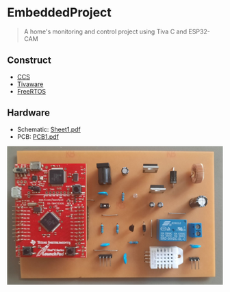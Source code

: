 # EmbeddedProject
> A  home's monitoring and control project using Tiva C and ESP32-CAM
## Construct
- [CCS](https://www.ti.com/tool/download/CCSTUDIO/12.2.0)
- [Tivaware](https://www.ti.com/tool/SW-TM4C)
- [FreeRTOS](https://www.freertos.org/index.html)
## Hardware
- Schematic: [Sheet1.pdf](/Sheet1.pdf)
- PCB: [PCB1.pdf](/PCB1.pdf)

![alt text](/pcb.jpg)